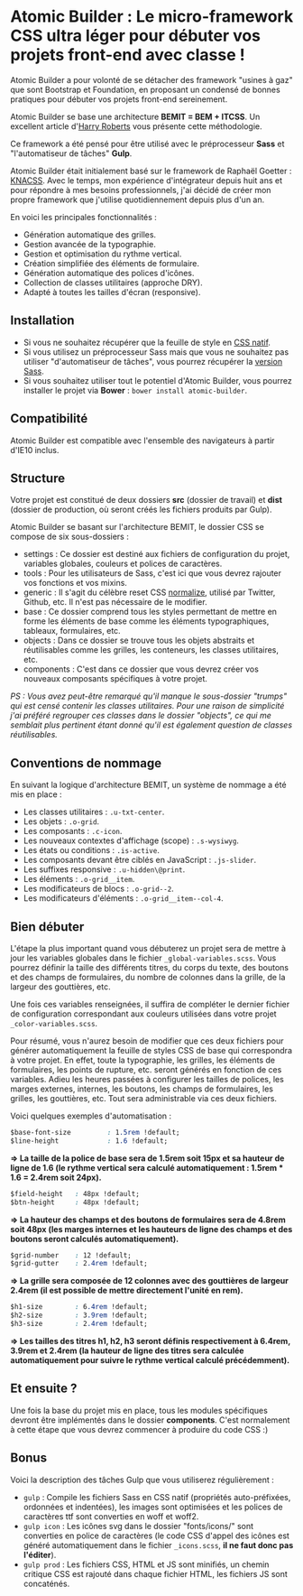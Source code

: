 # Atomic Builder : Le micro-framework CSS ultra léger pour débuter vos projets front-end avec classe !

Atomic Builder a pour volonté de se détacher des framework "usines à gaz" que sont Bootstrap et Foundation, en proposant un condensé de bonnes pratiques pour débuter vos projets front-end sereinement.

Atomic Builder se base une architecture **BEMIT = BEM + ITCSS**. Un excellent article d'[Harry Roberts](http://csswizardry.com/2015/08/bemit-taking-the-bem-naming-convention-a-step-further/) vous présente cette méthodologie.

Ce framework a été pensé pour être utilisé avec le préprocesseur **Sass** et "l'automatiseur de tâches" **Gulp**.

Atomic Builder était initialement basé sur le framework de Raphaël Goetter : [KNACSS](http://knacss.com/).
Avec le temps, mon expérience d'intégrateur depuis huit ans et pour répondre à mes besoins professionnels, j'ai décidé de créer mon propre framework que j'utilise quotidiennement depuis plus d'un an.

En voici les principales fonctionnalités :

- Génération automatique des grilles.
- Gestion avancée de la typographie.
- Gestion et optimisation du rythme vertical.
- Création simplifiée des éléments de formulaire.
- Génération automatique des polices d'icônes.
- Collection de classes utilitaires (approche DRY).
- Adapté à toutes les tailles d'écran (responsive).

## Installation

- Si vous ne souhaitez récupérer que la feuille de style en [CSS natif](https://raw.githubusercontent.com/jonathanlevaillant/atomic-builder/master/dist/css/styles.css).
- Si vous utilisez un préprocesseur Sass mais que vous ne souhaitez pas utiliser "d'automatiseur de tâches", vous pourrez récupérer la [version Sass](https://github.com/jonathanlevaillant/atomic-builder/tree/master/src/css).
- Si vous souhaitez utiliser tout le potentiel d'Atomic Builder, vous pourrez installer le projet via **Bower** : `bower install atomic-builder`.

## Compatibilité

Atomic Builder est compatible avec l'ensemble des navigateurs à partir d'IE10 inclus.

## Structure

Votre projet est constitué de deux dossiers **src** (dossier de travail) et **dist** (dossier de production, où seront créés les fichiers produits par Gulp).

Atomic Builder se basant sur l'architecture BEMIT, le dossier CSS se compose de six sous-dossiers :

- settings : Ce dossier est destiné aux fichiers de configuration du projet, variables globales, couleurs et polices de caractères.
- tools : Pour les utilisateurs de Sass, c'est ici que vous devrez rajouter vos fonctions et vos mixins.
- generic : Il s'agit du célèbre reset CSS [normalize](http://necolas.github.io/normalize.css/), utilisé par Twitter, Github, etc. Il n'est pas nécessaire de le modifier.
- base : Ce dossier comprend tous les styles permettant de mettre en forme les éléments de base comme les éléments typographiques, tableaux, formulaires, etc.
- objects : Dans ce dossier se trouve tous les objets abstraits et réutilisables comme les grilles, les conteneurs, les classes utilitaires, etc.
- components : C'est dans ce dossier que vous devrez créer vos nouveaux composants spécifiques à votre projet.

*PS : Vous avez peut-être remarqué qu'il manque le sous-dossier "trumps" qui est censé contenir les classes utilitaires. Pour une raison de simplicité j'ai préféré regrouper ces classes dans le dossier "objects", ce qui me semblait plus pertinent étant donné qu'il est également question de classes réutilisables.*

## Conventions de nommage

En suivant la logique d'architecture BEMIT, un système de nommage a été mis en place :

- Les classes utilitaires : `.u-txt-center`.
- Les objets : `.o-grid`.
- Les composants : `.c-icon`.
- Les nouveaux contextes d'affichage (scope) : `.s-wysiwyg`.
- Les états ou conditions : `.is-active`.
- Les composants devant être ciblés en JavaScript : `.js-slider`.
- Les suffixes responsive : `.u-hidden\@print`.
- Les éléments : `.o-grid__item`.
- Les modificateurs de blocs : `.o-grid--2`.
- Les modificateurs d'éléments : `.o-grid__item--col-4`.

## Bien débuter

L'étape la plus important quand vous débuterez un projet sera de mettre à jour les variables globales dans le fichier ```_global-variables.scss```. Vous pourrez définir la taille des différents titres, du corps du texte, des boutons et des champs de formulaires, du nombre de colonnes dans la grille, de la largeur des gouttières, etc.

Une fois ces variables renseignées, il suffira de compléter le dernier fichier de configuration correspondant aux couleurs utilisées dans votre projet ```_color-variables.scss```.

Pour résumé, vous n'aurez besoin de modifier que ces deux fichiers pour générer automatiquement la feuille de styles CSS de base qui correspondra à votre projet. En effet, toute la typographie, les grilles, les éléments de formulaires, les points de rupture, etc. seront générés en fonction de ces variables.
Adieu les heures passées à configurer les tailles de polices, les marges externes, internes, les boutons, les champs de formulaires, les grilles, les gouttières, etc. Tout sera administrable via ces deux fichiers.

Voici quelques exemples d'automatisation :

```css
$base-font-size         : 1.5rem !default;
$line-height            : 1.6 !default;
```

**=> La taille de la police de base sera de 1.5rem soit 15px et sa hauteur de ligne de 1.6 (le rythme vertical sera calculé automatiquement : 1.5rem * 1.6 = 2.4rem soit 24px).**

```css
$field-height   : 48px !default;
$btn-height     : 48px !default;
```

**=> La hauteur des champs et des boutons de formulaires sera de 4.8rem soit 48px (les marges internes et les hauteurs de ligne des champs et des boutons seront calculés automatiquement).**

```css
$grid-number    : 12 !default;
$grid-gutter    : 2.4rem !default;
```

**=> La grille sera composée de 12 colonnes avec des gouttières de largeur 2.4rem (il est possible de mettre directement l'unité en rem).**

```css
$h1-size        : 6.4rem !default;
$h2-size        : 3.9rem !default;
$h3-size        : 2.4rem !default;
```

**=> Les tailles des titres h1, h2, h3 seront définis respectivement à 6.4rem, 3.9rem et 2.4rem (la hauteur de ligne des titres sera calculée automatiquement pour suivre le rythme vertical calculé précédemment).**

## Et ensuite ?

Une fois la base du projet mis en place, tous les modules spécifiques devront être implémentés dans le dossier **components**.
C'est normalement à cette étape que vous devrez commencer à produire du code CSS :)

## Bonus

Voici la description des tâches Gulp que vous utiliserez régulièrement :

- `gulp` : Compile les fichiers Sass en CSS natif (propriétés auto-préfixées, ordonnées et indentées), les images sont optimisées et les polices de caractères ttf sont converties en woff et woff2.
- `gulp icon` : Les icônes svg dans le dossier "fonts/icons/" sont converties en police de caractères (le code CSS d'appel des icônes est généré automatiquement dans le fichier ```_icons.scss```, **il ne faut donc pas l'éditer**).
- `gulp prod` : Les fichiers CSS, HTML et JS sont minifiés, un chemin critique CSS est rajouté dans chaque fichier HTML, les fichiers JS sont concaténés.